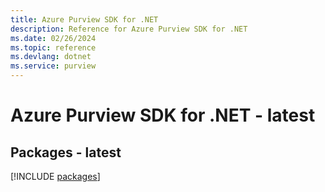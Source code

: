 ```yaml
---
title: Azure Purview SDK for .NET
description: Reference for Azure Purview SDK for .NET
ms.date: 02/26/2024
ms.topic: reference
ms.devlang: dotnet
ms.service: purview
---
```

# Azure Purview SDK for .NET - latest
## Packages - latest
[!INCLUDE [packages](purview-index.md)]